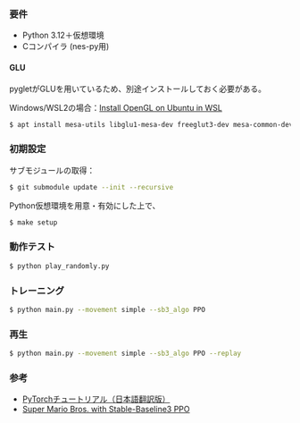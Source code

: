 
### 要件

  * Python 3.12＋仮想環境
  * Cコンパイラ (nes-py用)

#### GLU

pygletがGLUを用いているため、別途インストールしておく必要がある。

Windows/WSL2の場合：[Install OpenGL on Ubuntu in WSL](https://gist.github.com/Mluckydwyer/8df7782b1a6a040e5d01305222149f3c)

```sh
$ apt install mesa-utils libglu1-mesa-dev freeglut3-dev mesa-common-dev
```


### 初期設定

サブモジュールの取得：

```sh
$ git submodule update --init --recursive
```

Python仮想環境を用意・有効にした上で、

```sh
$ make setup
```


### 動作テスト

```sh
$ python play_randomly.py
```


### トレーニング

```sh
$ python main.py --movement simple --sb3_algo PPO
```

### 再生

```sh
$ python main.py --movement simple --sb3_algo PPO --replay
```


### 参考

  * [PyTorchチュートリアル（日本語翻訳版）](https://yutaroogawa.github.io/pytorch_tutorials_jp/)
  * [Super Mario Bros. with Stable-Baseline3 PPO](https://www.kaggle.com/code/deeplyai/super-mario-bros-with-stable-baseline3-ppo)
